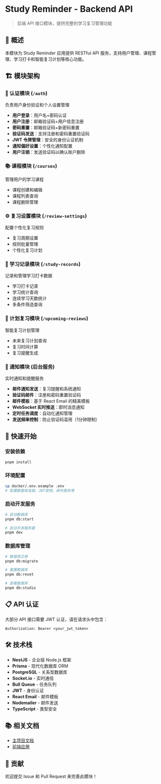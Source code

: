 # Study Reminder - Backend API

> 后端 API 接口模块，提供完整的学习复习管理功能

## 📖 概述

本模块为 Study Reminder 应用提供 RESTful API 服务，支持用户管理、课程管理、学习打卡和智能复习计划等核心功能。

## 🏗️ 模块架构

### 🔐 认证模块 (`/auth`)

负责用户身份验证和个人设置管理

- **用户登录**：用户名+密码认证
- **用户注册**：邮箱验证码+用户信息注册
- **密码重置**：邮箱验证码+新密码重置
- **验证码发送**：支持注册和密码重置验证码
- **JWT 令牌管理**：安全的身份认证机制
- **通知偏好设置**：个性化通知配置
- **用户注销**：发送验证码以确认账户删除

### 📚 课程模块 (`/courses`)

管理用户的学习课程

- 课程创建和编辑
- 课程列表查询
- 课程删除管理

### ⚙️ 复习设置模块 (`/review-settings`)

配置个性化复习规则

- 复习周期设置
- 规则批量管理
- 个性化复习计划

### 📝 学习记录模块 (`/study-records`)

记录和管理学习打卡数据

- 学习打卡记录
- 学习统计查询
- 连续学习天数统计
- 多条件筛选查询

### 🔄 计划复习模块 (`/upcoming-reviews`)

智能复习计划管理

- 未来复习计划查询
- 复习时间计算
- 复习提醒生成

### 🔔 通知模块 (后台服务)

实时通知和提醒服务

- **邮件通知发送**：复习提醒和系统通知
- **验证码邮件**：注册和密码重置验证码
- **邮件模板**：基于 React Email 的精美模板
- **WebSocket 实时推送**：即时消息通知
- **定时任务调度**：自动化通知管理
- **发送频率控制**：防止验证码滥用（1分钟限制）

## 🚀 快速开始

### 安装依赖

```bash
pnpm install
```

### 环境配置

```bash
cp docker/.env.example .env
# 配置数据库连接、JWT密钥、邮件服务等
```

### 启动开发服务

```bash
# 启动数据库
pnpm db:start

# 启动开发服务器
pnpm dev
```

### 数据库管理

```bash
# 数据库迁移
pnpm db:migrate

# 重置数据库
pnpm db:reset

# 查看数据库
pnpm db:studio
```

## 📋 API 认证

大部分 API 接口需要 JWT 认证，请在请求头中包含：

```
Authorization: Bearer <your_jwt_token>
```

## 🛠️ 技术栈

- **NestJS** - 企业级 Node.js 框架
- **Prisma** - 现代化数据库 ORM
- **PostgreSQL** - 关系型数据库
- **Socket.io** - 实时通信
- **Bull Queue** - 任务队列
- **JWT** - 身份认证
- **React Email** - 邮件模板
- **Nodemailer** - 邮件发送
- **TypeScript** - 类型安全

## 📚 相关文档

- [主项目文档](../../README.md)
- [前端应用](../app/README.md)

## 🤝 贡献

欢迎提交 Issue 和 Pull Request 来完善此模块！
